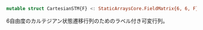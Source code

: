 ```julia
mutable struct CartesianSTM{F} <: StaticArraysCore.FieldMatrix{6, 6, F}
```

6自由度のカルテジアン状態遷移行列のためのラベル付き可変行列。
